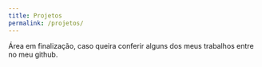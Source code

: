 ```yaml
---
title: Projetos
permalink: /projetos/
---
```


Área em finalização, caso queira conferir alguns dos meus trabalhos entre no meu github.